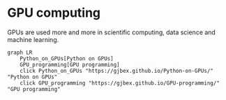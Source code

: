 # GPU computing

GPUs are used more and more in scientific computing, data science and machine learning.


```mermaid
graph LR
    Python_on_GPUs[Python on GPUs]
    GPU_programming[GPU programming]
    click Python_on_GPUs "https://gjbex.github.io/Python-on-GPUs/" "Python on GPUs"
    click GPU_programming "https://gjbex.github.io/GPU-programming/" "GPU programming"
```
